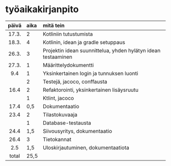 # työaikakirjanpito

| päivä | aika | mitä tein  |
| :----:|:-----| :-----|
| 17.3. | 2    | Kotliniin tutustumista |
| 18.3. | 4    | Kotlinin, idean ja gradle setuppaus |
| 26.3. | 3    | Projektin idean suunnittelua, yhden hylätyn idean testaaminen |
| 27.3. | 1    | Määrittelydokumentti |
| 9.4   | 1    | Yksinkertainen login ja tunnuksen luonti |
|       | 2    | Testejä, jacoco, conffausta |
| 16.4  | 2    | Refaktorointi, yksinkertainen lisäysruutu |
|       | 1    | Ktlint, jacoco|
| 17.4  | 0,5  | Dokumentaatio | 
| 23.4  | 2    | Tilastokuvaaja |
|       | 1    | Database-testausta |
| 24.4  | 1,5  | Siivousyritys, dokumentaatio |
| 26.4  | 3    | Tietokannat
| 2.5   | 1,5  | Uloskirjautuminen, dokumentaatiota |
|total  | 25,5 |
